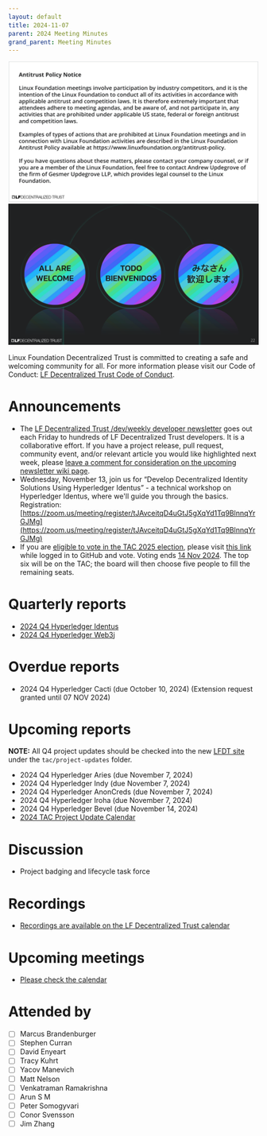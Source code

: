 ```yaml
---
layout: default
title: 2024-11-07
parent: 2024 Meeting Minutes
grand_parent: Meeting Minutes
---
```


![Antitrust Policy Notice](../images/antitrust-policy-notice.png "Antitrust Policy Notice")
![All are Welcome in the LF Decentralized Trust Community](../images/all-are-welcome.png "All are Welcome in the LF Decentralized Trust Community")

Linux Foundation Decentralized Trust is committed to creating a safe and welcoming community for all. For more information please visit our Code of Conduct: [LF Decentralized Trust Code of Conduct](../../governing-documents/code-of-conduct).

# Announcements
- The [LF Decentralized Trust /dev/weekly developer newsletter](https://wiki.hyperledger.org/pages/viewpage.action?pageId=39618905) goes out each Friday to hundreds of LF Decentralized Trust developers. It is a collaborative effort. If you have a project release, pull request, community event, and/or relevant article you would like highlighted next week, please [leave a comment for consideration on the upcoming newsletter wiki page](https://wiki.hyperledger.org/display/DR/2024).
-  Wednesday, November 13, join us for “Develop Decentralized Identity Solutions Using Hyperledger Identus” - a technical workshop on Hyperledger Identus, where we'll guide you through the basics. Registration: [https://zoom.us/meeting/register/tJAvceitqD4uGtJ5gXqYd1Tq9BlnnqYrGJMg](https://zoom.us/meeting/register/tJAvceitqD4uGtJ5gXqYd1Tq9BlnnqYrGJMg)
- If you are [eligible to vote in the TAC 2025 election](https://lf-decentralized-trust.github.io/tac-eligibility-check/), please visit [this link](https://vote.heliosvoting.org/helios/e/2025-LF-Decentralized-Trust-TAC-election) while logged in to GitHub and vote. Voting ends [14 Nov 2024](../../member-info/election-timeline.md). The top six will be on the TAC; the board will then choose five people to fill the remaining seats.

# Quarterly reports
- [2024 Q4 Hyperledger Identus](https://github.com/LF-Decentralized-Trust/governance/pull/44)
- [2024 Q4 Hyperledger Web3j](https://github.com/LF-Decentralized-Trust/governance/pull/49)

# Overdue reports
- 2024 Q4 Hyperledger Cacti (due October 10, 2024) (Extension request granted until 07 NOV 2024)

# Upcoming reports
**NOTE:** All Q4 project updates should be checked into the new [LFDT site](https://github.com/lf-decentralized-trust/governance) under the `tac/project-updates` folder.
- 2024 Q4 Hyperledger Aries (due November 7, 2024)
- 2024 Q4 Hyperledger Indy (due November 7, 2024)
- 2024 Q4 Hyperledger AnonCreds (due November 7, 2024)
- 2024 Q4 Hyperledger Iroha (due November 7, 2024)
- 2024 Q4 Hyperledger Bevel (due November 14, 2024)
- [2024 TAC Project Update Calendar](../../project-updates/2024/2024-schedule)

# Discussion
- Project badging and lifecycle task force

# Recordings
- [Recordings are available on the LF Decentralized Trust calendar](https://zoom-lfx.platform.linuxfoundation.org/meetings/lf-decentralized-trust)

# Upcoming meetings
- [Please check the calendar](https://zoom-lfx.platform.linuxfoundation.org/meetings/lf-decentralized-trust)

# Attended by

- [ ] Marcus Brandenburger
- [ ] Stephen Curran
- [ ] David Enyeart
- [ ] Tracy Kuhrt
- [ ] Yacov Manevich
- [ ] Matt Nelson
- [ ] Venkatraman Ramakrishna
- [ ] Arun S M
- [ ] Peter Somogyvari
- [ ] Conor Svensson
- [ ] Jim Zhang